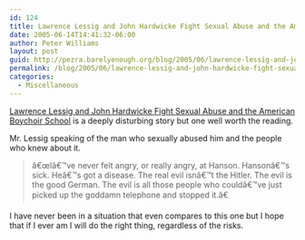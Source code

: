 ```yaml
---
id: 124
title: Lawrence Lessig and John Hardwicke Fight Sexual Abuse and the American Boychoir School
date: 2005-06-14T14:41:32-06:00
author: Peter Williams
layout: post
guid: http://pezra.barelyenough.org/blog/2005/06/lawrence-lessig-and-john-hardwicke-fight-sexual-abuse-and-the-american-boychoir-school/
permalink: /blog/2005/06/lawrence-lessig-and-john-hardwicke-fight-sexual-abuse-and-the-american-boychoir-school/
categories:
  - Miscellaneous
---
```

[Lawrence Lessig and John Hardwicke Fight Sexual Abuse and the American Boychoir School](http://newyorkmetro.com/nymetro/news/features/12061/index.html) is a deeply disturbing story but one well worth the reading.

Mr. Lessig speaking of the man who sexually abused him and the people who knew about it.

<blockquote cite='http://newyorkmetro.com/nymetro/news/features/12061/index7.html'>
  <p>
    â€œIâ€™ve never felt angry, or really angry, at Hanson. Hansonâ€™s sick. Heâ€™s got a disease. The real evil isnâ€™t the Hitler. The evil is the good German. The evil is all those people who couldâ€™ve just picked up the goddamn telephone and stopped it.â€
  </p>
</blockquote>

I have never been in a situation that even compares to this one but I hope that if I ever am I will do the right thing, regardless of the risks.